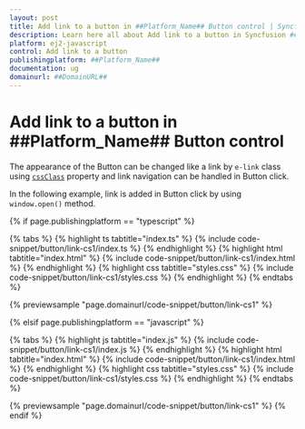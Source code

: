 ```yaml
---
layout: post
title: Add link to a button in ##Platform_Name## Button control | Syncfusion
description: Learn here all about Add link to a button in Syncfusion ##Platform_Name## Button control of Syncfusion Essential JS 2 and more.
platform: ej2-javascript
control: Add link to a button 
publishingplatform: ##Platform_Name##
documentation: ug
domainurl: ##DomainURL##
---
```


# Add link to a button in ##Platform_Name## Button control

The appearance of the Button can be changed like a link by `e-link` class using [`cssClass`](../../api/button#cssclass) property and link navigation can be handled in Button click.

In the following example, link is added in Button click by using `window.open()` method.

{% if page.publishingplatform == "typescript" %}

{% tabs %}
{% highlight ts tabtitle="index.ts" %}
{% include code-snippet/button/link-cs1/index.ts %}
{% endhighlight %}
{% highlight html tabtitle="index.html" %}
{% include code-snippet/button/link-cs1/index.html %}
{% endhighlight %}
{% highlight css tabtitle="styles.css" %}
{% include code-snippet/button/link-cs1/styles.css %}
{% endhighlight %}
{% endtabs %}
        
{% previewsample "page.domainurl/code-snippet/button/link-cs1" %}

{% elsif page.publishingplatform == "javascript" %}

{% tabs %}
{% highlight js tabtitle="index.js" %}
{% include code-snippet/button/link-cs1/index.js %}
{% endhighlight %}
{% highlight html tabtitle="index.html" %}
{% include code-snippet/button/link-cs1/index.html %}
{% endhighlight %}
{% highlight css tabtitle="styles.css" %}
{% include code-snippet/button/link-cs1/styles.css %}
{% endhighlight %}
{% endtabs %}

{% previewsample "page.domainurl/code-snippet/button/link-cs1" %}
{% endif %}